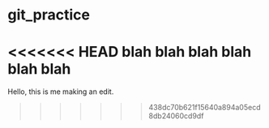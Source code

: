 # git_practice

<<<<<<< HEAD
blah blah blah blah blah blah
=======
Hello, this is me making an edit.
>>>>>>> 438dc70b621f15640a894a05ecd8db24060cd9df
